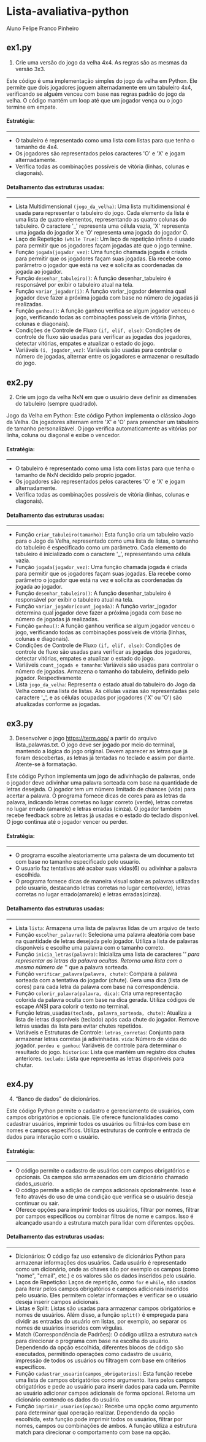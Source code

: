 # Lista-avaliativa-python
Aluno Felipe Franco Pinheiro

## ex1.py

1) Crie uma versão do jogo da velha 4x4. As regras são as mesmas da versão 3x3.

Este código é uma implementação simples do jogo da velha em Python. Ele permite que dois jogadores joguem alternadamente em um tabuleiro 4x4, verificando se alguém venceu com base nas regras padrão do jogo da velha. O código mantém um loop até que um jogador vença ou o jogo termine em empate.

#### Estratégia:
-------------------
- O tabuleiro é representado como uma lista com listas para que tenha o tamanho de 4x4.
- Os jogadores são representados pelos caracteres 'O' e 'X' e jogam alternadamente.
- Verifica todas as combinações possíveis de vitória (linhas, colunas e diagonais).

#### Detalhamento das estruturas usadas:
-------------------
- Lista Multidimensional `(jogo_da_velha)`: Uma lista multidimensional é usada para representar o tabuleiro do jogo. Cada elemento da lista é uma lista de quatro elementos, representando as quatro colunas do tabuleiro. O caractere '_' representa uma célula vazia, 'X' representa uma jogada do jogador X e 'O' representa uma jogada do jogador O.
- Laço de Repetição `(while True)`: Um laço de repetição infinito é usado para permitir que os jogadores façam jogadas até que o jogo termine.
- Função `jogada(jogador_vez)`: Uma função chamada jogada é criada para permitir que os jogadores façam suas jogadas. Ela recebe como parâmetro o jogador que está na vez e solicita as coordenadas da jogada ao jogador.
- Função `desenhar_tabuleiro()`: A função desenhar_tabuleiro é responsável por exibir o tabuleiro atual na tela.
- Função `variar_jogador(i)`: A função variar_jogador determina qual jogador deve fazer a próxima jogada com base no número de jogadas já realizadas.
- Função `ganhou()`: A função ganhou verifica se algum jogador venceu o jogo, verificando todas as combinações possíveis de vitória (linhas, colunas e diagonais).
- Condições de Controle de Fluxo `(if, elif, else)`: Condições de controle de fluxo são usadas para verificar as jogadas dos jogadores, detectar vitórias, empates e atualizar o estado do jogo.
- Variáveis `(i, jogador_vez)`:  Variáveis são usadas para controlar o número de jogadas, alternar entre os jogadores e armazenar o resultado do jogo.


## ex2.py

2) Crie um jogo da velha NxN em que o usuário deve definir as dimensões do tabuleiro (sempre quadrado).

Jogo da Velha em Python: Este código Python implementa o clássico Jogo da Velha. Os jogadores alternam entre 'X' e 'O' para preencher um tabuleiro de tamanho personalizável. O jogo verifica automaticamente as vitórias por linha, coluna ou diagonal e exibe o vencedor.

#### Estratégia:
-------------------
- O tabuleiro é representado como uma lista com listas para que tenha o tamanho de NxN decidido pelo proprio jogador.
- Os jogadores são representados pelos caracteres 'O' e 'X' e jogam alternadamente.
- Verifica todas as combinações possíveis de vitória (linhas, colunas e diagonais).

#### Detalhamento das estruturas usadas:
-------------------
- Função `criar_tabuleiro(tamanho)`: Esta função cria um tabuleiro vazio para o Jogo da Velha, representado como uma lista de listas, o tamanho do tabuleiro é especificado como um parâmetro. Cada elemento do tabuleiro é inicializado com o caractere '_', representando uma célula vazia.
- Função `jogada(jogador_vez)`: Uma função chamada jogada é criada para permitir que os jogadores façam suas jogadas. Ela recebe como parâmetro o jogador que está na vez e solicita as coordenadas da jogada ao jogador.
- Função `desenhar_tabuleiro()`: A função desenhar_tabuleiro é responsável por exibir o tabuleiro atual na tela.
- Função `variar_jogador(count_jogada)`: A função variar_jogador determina qual jogador deve fazer a próxima jogada com base no número de jogadas já realizadas.
- Função `ganhou()`: A função ganhou verifica se algum jogador venceu o jogo, verificando todas as combinações possíveis de vitória (linhas, colunas e diagonais).
- Condições de Controle de Fluxo `(if, elif, else)`: Condições de controle de fluxo são usadas para verificar as jogadas dos jogadores, detectar vitórias, empates e atualizar o estado do jogo.
- Variáveis `count_jogada e tamanho`:  Variáveis são usadas para controlar o número de jogadas. Armazena o tamanho do tabuleiro, definido pelo jogador. Respectivamente
- Lista `jogo_da_velha`: Representa o estado atual do tabuleiro do Jogo da Velha como uma lista de listas. As células vazias são representadas pelo caractere '_', e as células ocupadas por jogadores ('X' ou 'O') são atualizadas conforme as jogadas.


## ex3.py

3) Desenvolver o jogo https://term.ooo/ a partir do arquivo lista_palavras.txt. O jogo deve ser jogado por meio do terminal, mantendo a lógica do jogo original. Devem aparecer as letras que já foram descobertas, as letras já tentadas no teclado e assim por diante. Atente-se à formatação.


Este código Python implementa um jogo de adivinhação de palavras, onde o jogador deve adivinhar uma palavra sorteada com base na quantidade de letras desejada. O jogador tem um número limitado de chances (vida) para acertar a palavra. O programa fornece dicas de cores para as letras da palavra, indicando letras corretas no lugar correto (verde), letras corretas no lugar errado (amarelo) e letras erradas (cinza). O jogador também recebe feedback sobre as letras já usadas e o estado do teclado disponível. O jogo continua até o jogador vencer ou perder.

#### Estratégia:
-------------------
- O programa escolhe aleatoriamente uma palavra de um documento txt com base no tamanho especificado pelo usuario.
- O usuario faz tentativas até acabar suas vidas(6) ou adivinhar a palavra escolhida.
- O programa fornece dicas de maneira visual sobre as palavras utilizadas pelo usuario, destacando letras corretas no lugar certo(verde), letras corretas no lugar errado(amarelo) e letras erradas(cinza).

#### Detalhamento das estruturas usadas:
-------------------
- Lista `lista`: Armazena uma lista de palavras lidas de um arquivo de texto
- Função `escolher_palavra()`: Seleciona uma palavra aleatória com base na quantidade de letras desejada pelo jogador. Utiliza a lista de palavras disponíveis e escolhe uma palavra com o tamanho correto.
- Função `inicia_letras(palavra)`: Inicializa uma lista de caracteres '_' para representar as letras da palavra ocultas. Retorna uma lista com o mesmo número de '_' que a palavra sorteada.
- Função `verificar_palavra(palavra, chute)`: Compara a palavra sorteada com a tentativa do jogador (chute). Gera uma dica (lista de cores) para cada letra da palavra com base na correspondência.
- Função `colorir_palavra(palavra, dica)`: Cria uma representação colorida da palavra oculta com base na dica gerada. Utiliza códigos de escape ANSI para colorir o texto no terminal.
- Função letras_usadas`(teclado, palavra_sorteada, chute)`: Atualiza a lista de letras disponíveis (teclado) após cada chute do jogador. Remove letras usadas da lista para evitar chutes repetidos.
- Variáveis e Estruturas de Controle:
`letras_corretas`: Conjunto para armazenar letras corretas já adivinhadas.
`vida`: Número de vidas do jogador.
`perdeu e ganhou`: Variáveis de controle para determinar o resultado do jogo.
`historico`: Lista que mantém um registro dos chutes anteriores.
`teclado`: Lista que representa as letras disponíveis para chutar.


## ex4.py

4) “Banco de dados” de dicionários.

Este código Python permite o cadastro e gerenciamento de usuários, com campos obrigatórios e opcionais. Ele oferece funcionalidades como cadastrar usuários, imprimir todos os usuários ou filtrá-los com base em nomes e campos específicos. Utiliza estruturas de controle e entrada de dados para interação com o usuário.

#### Estratégia:
-------------------
- O código permite o cadastro de usuários com campos obrigatórios e opcionais. Os campos são armazenados em um dicionário chamado dados_usuario.
- O código permite a adição de campos adicionais opcionalmente. Isso é feito através do uso de uma condição que verifica se o usuário deseja continuar ou sair.
- Oferece opções para imprimir todos os usuários, filtrar por nomes, filtrar por campos específicos ou combinar filtros de nome e campos. Isso é alcançado usando a estrutura match para lidar com diferentes opções.

#### Detalhamento das estruturas usadas:
-------------------
- Dicionários: O código faz uso extensivo de dicionários Python para armazenar informações dos usuários. Cada usuário é representado como um dicionário, onde as chaves são por exemplo os campos (como "nome", "email", etc.) e os valores são os dados inseridos pelo usuário.
- Laços de Repetição: Laços de repetição, como `for` e `while`, são usados para iterar pelos campos obrigatórios e campos adicionais inseridos pelo usuário. Eles permitem coletar informações e verificar se o usuário deseja inserir campos adicionais.
- Listas e Split: Listas são usadas para armazenar campos obrigatórios e nomes de usuários. Além disso, a função `split()` é empregada para dividir as entradas do usuário em listas, por exemplo, ao separar os nomes de usuários inseridos com vírgulas.
- Match (Correspondência de Padrões): O código utiliza a estrutura `match` para direcionar o programa com base na escolha do usuário. Dependendo da opção escolhida, diferentes blocos de código são executados, permitindo operações como cadastro de usuário, impressão de todos os usuários ou filtragem com base em critérios específicos.
- Função `cadastrar_usuario(campos_obrigatorios)`: Esta função recebe uma lista de campos obrigatórios como argumento. Itera pelos campos obrigatórios e pede ao usuário para inserir dados para cada um. Permite ao usuário adicionar campos adicionais de forma opcional. Retorna um dicionário contendo os dados do usuário.
- Função `imprimir_usuarios(opcao)`: Recebe uma opção como argumento para determinar qual operação realizar. Dependendo da opção escolhida, esta função pode imprimir todos os usuários, filtrar por nomes, campos ou combinações de ambos. A função utiliza a estrutura match para direcionar o comportamento com base na opção.
